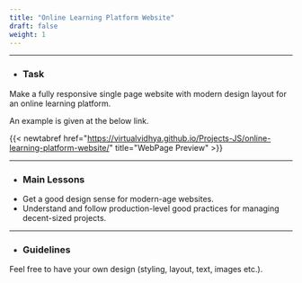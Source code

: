 ```yaml
---
title: "Online Learning Platform Website"
draft: false
weight: 1
---
```


---

- ### Task

Make a fully responsive single page website with modern design layout for an online learning platform.

An example is given at the below link.

{{< newtabref  href="https://virtualvidhya.github.io/Projects-JS/online-learning-platform-website/" title="WebPage Preview" >}}

---

- ### Main Lessons

<ul class="dash-ul">
    <li>Get a good design sense for modern-age websites.</li>
    <li>Understand and follow production-level good practices for managing decent-sized projects.</li>
</ul>

---

- ### Guidelines

Feel free to have your own design (styling, layout, text, images etc.).
